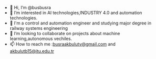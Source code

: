 - 👋 Hi, I’m @busbusra
- 👀 I’m interested in AI technologies,INDUSTRY 4.0 and automation technologies.
- 🌱 I'm a control and automation engineer and studying major degree in railway systems engineering
- 💞️ I’m looking to collaborate on projects about machine learning,autonomous vechiles.
- 📫 How to reach me :busraakbulutv@gmail.com and akbulutb15@itu.edu.tr

<!---
busbusra/busbusra is a ✨ special ✨ repository because its `README.md` (this file) appears on your GitHub profile.
You can click the Preview link to take a look at your changes.
--->
